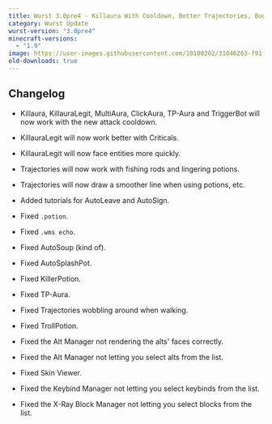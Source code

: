 ```yaml
---
title: Wurst 3.0pre4 - Killaura With Cooldown, Better Trajectories, Bugfixes
category: Wurst Update
wurst-version: "3.0pre4"
minecraft-versions:
  - "1.9"
image: https://user-images.githubusercontent.com/10100202/31046263-f91fa4f4-a5f5-11e7-97b7-877ec768d98c.jpg
old-downloads: true
---
```

## Changelog

- Killaura, KillauraLegit, MultiAura, ClickAura, TP-Aura and TriggerBot will now work with the new attack cooldown.

- KillauraLegit will now work better with Criticals.

- KillauraLegit will now face entities more quickly.

- Trajectories will now work with fishing rods and lingering potions.

- Trajectories will now draw a smoother line when using potions, etc.

- Added tutorials for AutoLeave and AutoSign.

- Fixed `.potion`.

- Fixed `.wms echo`.

- Fixed AutoSoup (kind of).

- Fixed AutoSplashPot.

- Fixed KillerPotion.

- Fixed TP-Aura.

- Fixed Trajectories wobbling around when walking.

- Fixed TrollPotion.

- Fixed the Alt Manager not rendering the alts' faces correctly.

- Fixed the Alt Manager not letting you select alts from the list.

- Fixed Skin Viewer.

- Fixed the Keybind Manager not letting you select keybinds from the list.

- Fixed the X-Ray Block Manager not letting you select blocks from the list.
